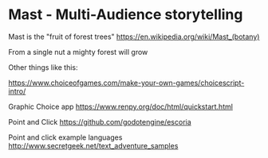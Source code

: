 # Mast - Multi-Audience storytelling

Mast is the "fruit of forest trees"
https://en.wikipedia.org/wiki/Mast_(botany)


From a single nut a mighty forest will grow


Other things like this:

https://www.choiceofgames.com/make-your-own-games/choicescript-intro/

Graphic Choice app
https://www.renpy.org/doc/html/quickstart.html

Point and Click
https://github.com/godotengine/escoria

Point and click example languages
http://www.secretgeek.net/text_adventure_samples
